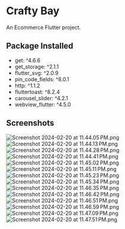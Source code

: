 # Crafty Bay

An Ecommerce Flutter project.


## Package Installed
- get: ^4.6.6
- get_storage: ^2.1.1
- flutter_svg: ^2.0.9
- pin_code_fields: ^8.0.1
- http: ^1.1.2
- fluttertoast: ^8.2.4
- carousel_slider: ^4.2.1
- webview_flutter: ^4.5.0

## Screenshots
![Screenshot 2024-02-20 at 11.44.05 PM.png](screenshots%2FScreenshot%202024-02-20%20at%2011.44.05%E2%80%AFPM.png)
![Screenshot 2024-02-20 at 11.44.13 PM.png](screenshots%2FScreenshot%202024-02-20%20at%2011.44.13%E2%80%AFPM.png)
![Screenshot 2024-02-20 at 11.44.28 PM.png](screenshots%2FScreenshot%202024-02-20%20at%2011.44.28%E2%80%AFPM.png)
![Screenshot 2024-02-20 at 11.44.41 PM.png](screenshots%2FScreenshot%202024-02-20%20at%2011.44.41%E2%80%AFPM.png)
![Screenshot 2024-02-20 at 11.45.02 PM.png](screenshots%2FScreenshot%202024-02-20%20at%2011.45.02%E2%80%AFPM.png)
![Screenshot 2024-02-20 at 11.45.11 PM.png](screenshots%2FScreenshot%202024-02-20%20at%2011.45.11%E2%80%AFPM.png)
![Screenshot 2024-02-20 at 11.45.23 PM.png](screenshots%2FScreenshot%202024-02-20%20at%2011.45.23%E2%80%AFPM.png)
![Screenshot 2024-02-20 at 11.45.34 PM.png](screenshots%2FScreenshot%202024-02-20%20at%2011.45.34%E2%80%AFPM.png)
![Screenshot 2024-02-20 at 11.46.35 PM.png](screenshots%2FScreenshot%202024-02-20%20at%2011.46.35%E2%80%AFPM.png)
![Screenshot 2024-02-20 at 11.46.42 PM.png](screenshots%2FScreenshot%202024-02-20%20at%2011.46.42%E2%80%AFPM.png)
![Screenshot 2024-02-20 at 11.46.51 PM.png](screenshots%2FScreenshot%202024-02-20%20at%2011.46.51%E2%80%AFPM.png)
![Screenshot 2024-02-20 at 11.46.59 PM.png](screenshots%2FScreenshot%202024-02-20%20at%2011.46.59%E2%80%AFPM.png)
![Screenshot 2024-02-20 at 11.47.09 PM.png](screenshots%2FScreenshot%202024-02-20%20at%2011.47.09%E2%80%AFPM.png)
![Screenshot 2024-02-20 at 11.47.51 PM.png](screenshots%2FScreenshot%202024-02-20%20at%2011.47.51%E2%80%AFPM.png)

